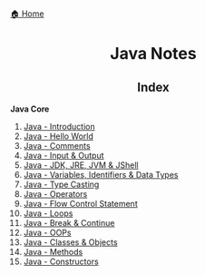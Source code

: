 [🏠 Home](../../README.md)

<h1 style="text-align: center">Java Notes</h1>

<h2 style="text-align: center">Index</h2>

**Java Core**
1. [Java - Introduction](./notes/1.%20Java%20-%20Introduction.md)
2. [Java - Hello World](./notes/2.%20Java%20-%20Hello%20World.md)
3. [Java - Comments](./notes/3.%20Java%20-%20Comments.md)
4. [Java - Input & Output](./notes/4.%20Java%20-%20Input%20&%20Output.md)
5. [Java - JDK, JRE, JVM & JShell](./notes/5.%20Java%20-%20JDK,%20JRE,%20JVM%20&%20Jshell.md)
6. [Java - Variables, Identifiers & Data Types](./notes/6.%20Java%20-%20Variables%20&%20Datatypes.md)
7. [Java - Type Casting](./notes/7.%20Java%20-%20Type%20Casting.md)
8. [Java - Operators](./notes/8.%20Java%20-%20Operators.md)
9. [Java - Flow Control Statement](./notes/9.%20Java%20-%20Flow%20Control%20Statements.md)
10. [Java - Loops](./notes/10.%20Java%20-%20Loops.md)
11. [Java - Break & Continue](./notes/11.%20Java%20-%20Break%20&%20Continue.md)
12. [Java - OOPs](./notes/12.%20Java%20-%20OOPs.md)
13. [Java - Classes & Objects](./notes/13.%20Java%20-%20Classe%20&%20Objects.md)
14. [Java - Methods](./notes/14.%20Java%20-%20Methods.md)
15. [Java - Constructors](./notes/15.%20Java%20-%20Constructors.md)
